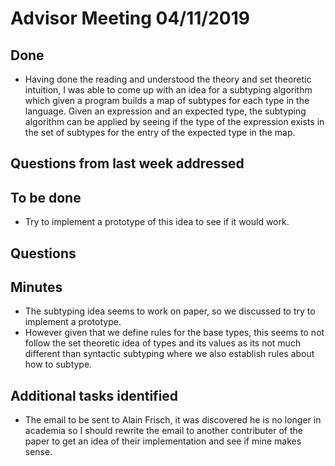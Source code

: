 # Advisor Meeting 04/11/2019

## Done
* Having done the reading and understood the theory and set theoretic intuition, I was able to come up with an idea for a subtyping algorithm which given a program builds a map of subtypes for each type in the language. Given an expression and an expected type, the subtyping algorithm can be applied by seeing if the type of the expression exists in the set of subtypes for the entry of the expected type in the map.

## Questions from last week addressed 

## To be done
* Try to implement a prototype of this idea to see if it would work.

## Questions


## Minutes
* The subtyping idea seems to work on paper, so we discussed to try to implement a prototype.
* However given that we define rules for the base types, this seems to not follow the set theoretic idea of types and its values as its not much different than syntactic subtyping where we also establish rules about how to subtype. 

## Additional tasks identified
* The email to be sent to Alain Frisch, it was discovered he is no longer in academia so I should rewrite the email to another contributer of the paper to get an idea of their implementation and see if mine makes sense.
